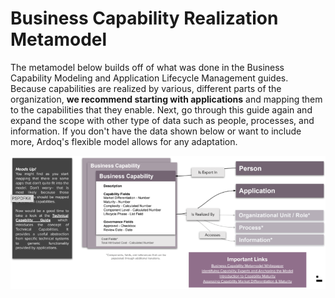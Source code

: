 # Business Capability Realization Metamodel

The metamodel below builds off of what was done in the Business Capability Modeling and Application Lifecycle Management guides. Because capabilities are realized by various, different parts of the organization, **we recommend starting with applications** and mapping them to the capabilities that they enable. Next, go through this guide again and expand the scope with other type of data such as people, processes, and information. If you don't have the data shown below or want to include more, Ardoq's flexible model allows for any adaptation.

![](Journal/Jeff/01%20Business%20stuff/Jeff's%20Learnings/docs/1.%20Ardoq%20Digital%20Transformation%20Journey/Attachments/Pasted%20image%2020231003165356.png)